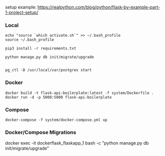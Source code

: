 setup example: https://realpython.com/blog/python/flask-by-example-part-1-project-setup/

### Local

    echo "source `which activate.sh`" >> ~/.bash_profile
    source ~/.bash_profile

    pip3 install -r requirements.txt

    python manage.py db init/migrate/upgrade


    pg_ctl -D /usr/local/var/postgres start

### Docker

    docker build -t flask-api-boilerplate:latest -f system/Dockerfile .
    docker run -d -p 5000:5000 flask-api-boilerplate

### Compose

    docker-compose -f system/docker-compose.yml up

### Docker/Compose Migrations

docker exec -it dockerflask_flaskapp_1 bash -c "python manage.py db init/migrate/upgrade"